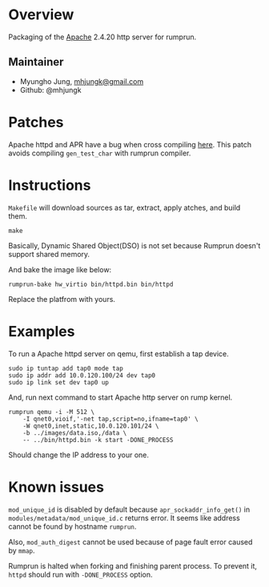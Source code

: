Overview
========

Packaging of the [Apache](https://httpd.apache.org/) 2.4.20 http server for rumprun.

Maintainer
----------

* Myungho Jung, mhjungk@gmail.com
* Github: @mhjungk

Patches
=======

Apache httpd and APR have a bug when cross compiling [here](https://bz.apache.org/bugzilla/show_bug.cgi?id=51257). This patch avoids compiling `gen_test_char` with rumprun compiler.

Instructions
============

`Makefile` will download sources as tar, extract, apply atches, and build them.
```
make
```

Basically, Dynamic Shared Object(DSO) is not set because Rumprun doesn't support shared memory.


And bake the image like below:
```
rumprun-bake hw_virtio bin/httpd.bin bin/httpd
```

Replace the platfrom with yours.

Examples
========

To run a Apache httpd server on qemu, first establish a tap device.

````
sudo ip tuntap add tap0 mode tap
sudo ip addr add 10.0.120.100/24 dev tap0
sudo ip link set dev tap0 up

````

And, run next command to start Apache http server on rump kernel.

````
rumprun qemu -i -M 512 \
    -I qnet0,vioif,'-net tap,script=no,ifname=tap0' \
    -W qnet0,inet,static,10.0.120.101/24 \
    -b ../images/data.iso,/data \
    -- ../bin/httpd.bin -k start -DONE_PROCESS
````

Should change the IP address to your one.

Known issues
============

`mod_unique_id` is disabled by default because `apr_sockaddr_info_get()` in `modules/metadata/mod_unique_id.c` returns error. It seems like address cannot be found by hostname `rumprun`.

Also, `mod_auth_digest` cannot be used because of page fault error caused by `mmap`.

Rumprun is halted when forking and finishing parent process. To prevent it, `httpd` should run with `-DONE_PROCESS` option.

